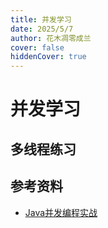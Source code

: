 ```yaml
---
title: 并发学习
date: 2025/5/7
author: 花木凋零成兰
cover: false
hiddenCover: true
---
```


# 并发学习

## 多线程练习

## 参考资料

- [Java并发编程实战](https://lianglianglee.com/%E4%B8%93%E6%A0%8F/Java%E5%B9%B6%E5%8F%91%E7%BC%96%E7%A8%8B%E5%AE%9E%E6%88%98)
